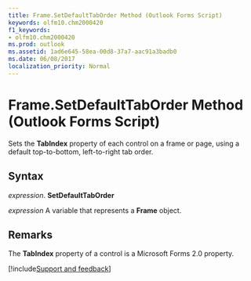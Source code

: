 ```yaml
---
title: Frame.SetDefaultTabOrder Method (Outlook Forms Script)
keywords: olfm10.chm2000420
f1_keywords:
- olfm10.chm2000420
ms.prod: outlook
ms.assetid: 1ad6e645-58ea-00d8-37a7-aac91a3badb0
ms.date: 06/08/2017
localization_priority: Normal
---
```



# Frame.SetDefaultTabOrder Method (Outlook Forms Script)

Sets the  **TabIndex** property of each control on a frame or page, using a default top-to-bottom, left-to-right tab order.


## Syntax

_expression_. **SetDefaultTabOrder**

_expression_ A variable that represents a  **Frame** object.


## Remarks

The  **TabIndex** property of a control is a Microsoft Forms 2.0 property.

[!include[Support and feedback](~/includes/feedback-boilerplate.md)]
